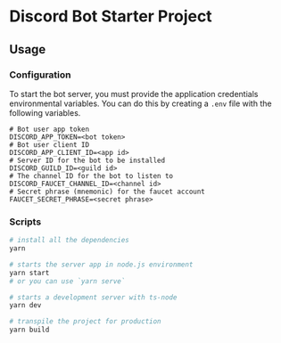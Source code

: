 # Discord Bot Starter Project

## Usage

### Configuration

To start the bot server, you must provide the application credentials environmental variables.
You can do this by creating a `.env` file with the following variables.

```env
# Bot user app token
DISCORD_APP_TOKEN=<bot token>
# Bot user client ID
DISCORD_APP_CLIENT_ID=<app id>
# Server ID for the bot to be installed
DISCORD_GUILD_ID=<guild id>
# The channel ID for the bot to listen to
DISCORD_FAUCET_CHANNEL_ID=<channel id>
# Secret phrase (mnemonic) for the faucet account
FAUCET_SECRET_PHRASE=<secret phrase>
```

### Scripts

```bash
# install all the dependencies
yarn

# starts the server app in node.js environment
yarn start
# or you can use `yarn serve`

# starts a development server with ts-node
yarn dev

# transpile the project for production
yarn build
```
